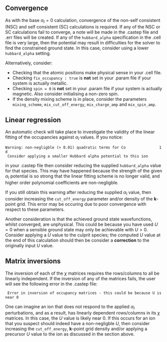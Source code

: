 

## Convergence
As with the base $\alpha_{I}=0$ calculation, convergence of the non-self consistent (NSC) and self consistent (SC) calculations is required. If any of the NSC or SC calculations fail to converge, a note will be made in the .castep file and .err files will be created. If any of the `hubbard_alpha` specification in the .cell file is very large, then the potential may result in difficulties for the solver to find the constrained ground state. In this case, consider using a lower `hubbard_alpha`
setting.

Alternatively, consider:

- Checking that the atomic positions make physical sense in your .cell file.
- Checking `fix_occupancy : true` is **not** set in your .param file if your system is actually metallic.
- Checking `spin = 0` is **not** set in your .param file if your system is actually magnetic. Also consider initialising a non-zero spin.
- If the density mixing scheme is in place, consider the parameters `mixing_scheme`, `mix_cut_off_energy`, `mix_charge_amp` and `mix_spin_amp`.


## Linear regression
An automatic check will take place to investigate the validity of the linear fitting of the occupancies against $\alpha_{I}$ values. If you notice:
```
Warning: non-negligble (> 0.01) quadratic terms for Co               1  d
 Consider applying a smaller Hubbard alpha potential to this ion
```
in your .castep file then consider reducing the supplied `hubbard_alpha` value for that species. This may have happened because the strength of the given $\alpha_{I}$ potential is so strong that the linear fitting scheme is no longer valid, and higher order polynomial coefficients are non-negligble.

If you still obtain this warning after reducing the supplied $\alpha_{I}$ value, then consider increasing the `cut_off_energy` parameter and/or density of the $\mathbf{k}$-point grid. This error may be occuring due to poor convergence with respect to these parameters.

Another consideration is that the achieved ground state wavefunctions, whilst converged, are unphysical. This could be because you have used $U=0$ when a sensible ground state may only be achievable with $U>0$. Consider applying a $U$ value to the culprit species; the computed $U$ value at the end of this calculation should then be consider a **correction** to the originally input $U$ value.


## Matrix inversions
The inversion of each of the $\chi$ matrices requires the rows/columns to all be linearly independent. If the inversion of any of the matrices fails, the user will see the following error in the .castep file:
```
 Error in inversion of occupancy matrices - this could be because U is near 0
```
One can imagine an ion that does not respond to the applied $\alpha_{I}$ perturbations, and as a result, has linearly dependent rows/columns in its $\chi$ matrices. In this case, the $U$ value is likely near $0$. If this occurs for an ion that you suspect should indeed have a non-negligble $U$, then consider increasing the `cut_off_energy`, $\mathbf{k}$-point grid density and/or applying a precursor $U$ value to the ion as discussed in the section above.

